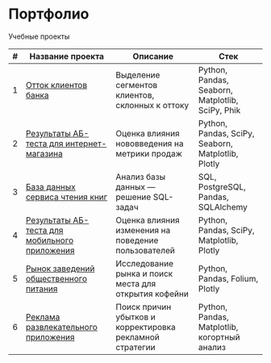 # Портфолио

Учебные проекты 

|# | Название проекта | Описание | Стек 
|- | ---------------- | -------- | ---- 
|1 | [Oтток клиентов банка](https://github.com/olgakhandarova/Portfolio/tree/main/Customer%20Churn) | Выделение сегментов клиентов, склонных к оттоку | Python, Pandas, Seaborn, Matplotlib, SciPy, Phik 
|2 | [Результаты АБ-теста для интернет-магазина](https://github.com/olgakhandarova/Portfolio/tree/main/AB-test%20Online%20Store) | Оценка влияния нововведения на метрики продаж | Python, Pandas, SciPy, Seaborn, Matplotlib, Plotly 
|3 | [База данных сервиса чтения книг](https://github.com/olgakhandarova/Portfolio/tree/main/Reading%20Service) | Анализ базы данных — решение SQL-задач | SQL, PostgreSQL, Pandas, SQLAlchemy 
|4 | [Результаты АБ-теста для мобильного приложения](https://github.com/olgakhandarova/Portfolio/tree/main/AB-test%20Mobile%20App) | Оценка влияния изменения на поведение пользователей | Python, Pandas, SciPy, Matplotlib, Plotly  
|5 | [Рынок заведений общественного питания](https://github.com/olgakhandarova/Portfolio/tree/main/Catering) | Исследование рынка и поиск места для открытия кофейни | Python, Pandas, Folium, Plotly
|6 | [Реклама развлекательного приложения](https://github.com/olgakhandarova/Portfolio/tree/main/Entertainment%20App) | Поиск причин убытков и корректировка рекламной стратегии | Python, Pandas, Matplotlib, когортный анализ